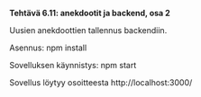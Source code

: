 **Tehtävä 6.11: anekdootit ja backend, osa 2**

Uusien anekdoottien tallennus backendiin.

Asennus:
    npm install

Sovelluksen käynnistys:
    npm start

Sovellus löytyy osoitteesta http://localhost:3000/
